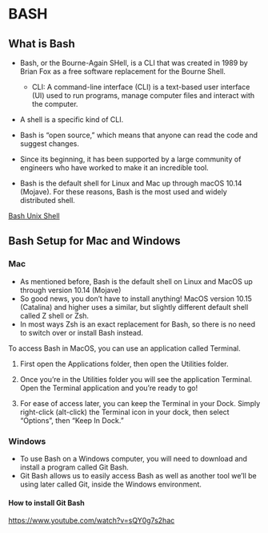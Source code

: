 # BASH

## What is Bash

- Bash, or the Bourne-Again SHell, is a CLI that was created in 1989 by Brian Fox as a free software replacement for the Bourne Shell.
  - CLI: A command-line interface (CLI) is a text-based user interface (UI) used to run programs, manage computer files and interact with the computer.
 
- A shell is a specific kind of CLI.
- Bash is “open source,” which means that anyone can read the code and suggest changes.
  
- Since its beginning, it has been supported by a large community of engineers who have worked to make it an incredible tool.
- Bash is the default shell for Linux and Mac up through macOS 10.14 (Mojave). For these reasons, Bash is the most used and widely distributed shell.

[Bash Unix Shell](https://en.wikipedia.org/wiki/Bash_(Unix_shell))

## Bash Setup for Mac and Windows

### Mac

- As mentioned before, Bash is the default shell on Linux and MacOS up through version 10.14 (Mojave)
- So good news, you don’t have to install anything! MacOS version 10.15 (Catalina) and higher uses a similar, but slightly different default shell called Z shell or Zsh. 
- In most ways Zsh is an exact replacement for Bash, so there is no need to switch over or install Bash instead.

To access Bash in MacOS, you can use an application called Terminal.

1. First open the Applications folder, then open the Utilities folder.

2. Once you’re in the Utilities folder you will see the application Terminal. Open the Terminal application and you’re ready to go!

3. For ease of access later, you can keep the Terminal in your Dock. Simply right-click (alt-click) the Terminal icon in your dock, then select “Options”, then “Keep In Dock.”


### Windows

- To use Bash on a Windows computer, you will need to download and install a program called Git Bash. 
- Git Bash allows us to easily access Bash as well as another tool we’ll be using later called Git, inside the Windows environment.

#### How to install Git Bash

https://www.youtube.com/watch?v=sQY0g7s2hac



  

